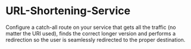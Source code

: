# URL-Shortening-Service
Configure a catch-all route on your service that gets all the traffic (no matter the URI used), finds the correct longer version and performs a redirection so the user is seamlessly redirected to the proper destination.
